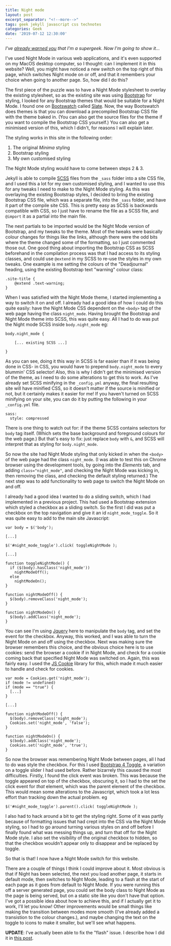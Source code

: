 ```yaml
---
title: Night mode
layout: post
excerpt_separator: "<!--more-->"
tags: geek jekyll javascript css technotes
categories: Geek
date: '2019-07-12 12:30:00'
---
```

*I've [already warned you]({{"/about/"|relative_url}}) that I'm a supergeek. Now I'm going to show it...*

I've used Night Mode in various web applications, and it's even supported on my MacOS desktop computer, so I thought: can I implement it in this website? Well, you might have noticed a new switch on the top right of this page, which switches Night mode on or off, and that it remembers your choice when going to another page. So, how did I do this?<!--more-->

The first piece of the puzzle was to have a Night Mode stylesheet to overlay the existing stylesheet, so as the existing site was using [Bootstrap](https://getbootstrap.com/) for styling, I looked for any Bootstrap themes that would be suitable for a Night Mode. I found one on [Bootswatch](https://bootswatch.com/) called [Slate](https://bootswatch.com/slate/). Now, the way Bootswatch does themes is that you can download a precompiled Bootstrap CSS file with the theme baked in. (You can also get the source files for the theme if you want to compile the Bootstrap CSS yourself.) You can also get a minimised version of this, which I didn't, for reasons I will explain later.

The styling works in this site in the following order:
1. The original *Minima* styling
2. Bootstrap styling
3. My own customised styling

The Night Mode styling would have to come between steps 2 & 3.

Jekyll is able to compile [SCSS](https://sass-lang.com/) files from the `_sass` folder into a site CSS file, and I used this a lot for my own customised styling, and I wanted to use this for any tweaks I need to make to the Night Mode styling. As this was overlaying the existing Bootstrap styles, I decided to bring the existing Bootstrap CSS file, which was a separate file, into the `_sass` folder, and have it part of the compile site CSS. This is pretty easy as SCSS is backwards compatible with CSS, so I just have to rename the file as a SCSS file, and `@import` it as a partial into the main file. 

The next partials to be imported would be the Night Mode version of Bootstrap, and my tweaks to the theme. Most of the tweaks were basically colour changes for things like the links, although there were the odd bits where the theme changed some of the formatting, so I just commented those out. One good thing about importing the Bootstrap CSS as SCSS beforehand in the compilation process was that I had access to its styling classes, and could use `@extend` in my SCSS to re-use the styles in my own tweaks. One example is me setting the colours of the "Deadjournal" heading, using the existing Bootstrap text "warning" colour class:

```
.site-title {
    @extend .text-warning;
}
```

When I was satisfied with the Night Mode theme, I started implementing a way to switch it on and off. I already had a good idea of how I could do this quite easily: have the Night Mode CSS dependent on the `<body>` tag of the web page having the class `night_mode`. Having brought the Bootstrap and Night Mode theme into SCSS, this was quite easy. All I had to do was put the Night mode SCSS inside `body.night_mode` eg:

```
body.night_mode {

    [... existing SCSS ...]
		
}
```

As you can see, doing it this way in SCSS is far easier than if it was being done in CSS- in CSS, you would have to prepend `body.night_mode` to every blummin' CSS selector! Also, this is why I didn't get the minimised version of the theme, as I need to do some alterations to get this to work. As I've already set SCSS minifying in the `_config.yml` anyway, the final resulting site will have minified CSS, so it doesn't matter if the source is minified or not, but it certainly makes it easier for me! If you haven't turned on SCSS minifying on your site, you can do it by putting the following in your `_config.yml` file.

```
sass:
  style: compressed
```

There is one thing to watch out for: if the theme SCSS contains selectors for `body` tag itself. (Which sets the base background and foreground colours for the web page.) But that's easy to fix: just replace `body` with `&`, and SCSS will interpret that as styling for `body.night_mode`.

So now the site had Night Mode styling that only kicked in when the `<body>` of the web page had the class `night_mode`. (I was able to test this on Chrome browser using the development tools, by going into the *Elements* tab, and adding `class="night_mode"`, and checking the Night Mode was kicking in, then removing the class, and checking the default styling returned.) The next step was to add functionality to web page to switch the Night Mode on and off.

I already had a good idea I wanted to do a sliding switch, which I had implemented in a previous project. This had used a Bootstrap extension which styled a checkbox as a sliding switch. So the first I did was put a checkbox on the top navigation and give it an id `night_mode_toggle`. So it was quite easy to add to the main site Javascript:

```
var body = $('body');

[...]

$('#night_mode_toggle').click( toggleNightMode );

[...]

function toggleNightMode() {
  if ($(body).hasClass('night_mode')) 
    nightModeOff();
  else 
    nightModeOn();
}

function nightModeOff() {
  $(body).removeClass('night_mode');
}

function nightModeOn() {
  $(body).addClass('night_mode');
}
```

You can see I'm using [Jquery](https://jquery.com/) here to manipulate the `body` tag, and set the event for the checkbox. Anyway, this worked, and I was able to turn the Night Mode on and off using the checkbox. Next was making sure the browser remembers this choice, and the obvious choice here is to use cookies: send the browser a cookie if in Night Mode, and check for a cookie coming back that specified Night Mode was switched on. Again, this was fairly easy. I used the [JS Cookie](https://github.com/js-cookie/js-cookie) library for this, which made it much easier to handle and check for cookies.

```
var mode = Cookies.get('night_mode');
if (mode != undefined)
if (mode == "true") {
  [...]
}
	
[...]
	
function nightModeOff() {
  $(body).removeClass('night_mode');
  Cookies.set('night_mode', 'false');	
}

function nightModeOn() {
  $(body).addClass('night_mode');
  Cookies.set('night_mode', 'true');
}
```

So now the browser was remembering Night Mode between pages, all I had to do was style the checkbox. For this I used [Bootstrap 4 Toggle](https://gitbrent.github.io/bootstrap4-toggle/), a variation on a toggle slider I had used before. Rather bizarrely this caused the most difficulties. Firstly, I found the click event was broken. This was because the toggle appeared on top of the checkbox, obscuring it, so I had to the set the click event for *that* element, which was the parent element of the checkbox. This would mean some alterations to the Javascript, which took a lot less effort than tracking down the actual problem. eg

```
$('#night_mode_toggle').parent().click( toggleNightMode );
```

I also had to hack around a bit to get the styling right. Some of it was partly because of formatting issues that had crept into the CSS via the Night Mode styling, so I had to go around turning various styles on and off before I finally found what was messing things up, and turn that off for the Night Mode style. I also set the visibility of the original checkbox to hidden, so that the checkbox wouldn't appear only to disappear and be replaced by toggle.

So that is that! I now have a Night Mode switch for this website.

There are a couple of things I think I could improve about it. Most obvious is that if Night has been selected, the next you load another page, it starts in default mode, then switches to Night Mode, leading to a flash at the start of each page as it goes from default to Night Mode. If you were running this off a server generated page, you could set the body class to Night Mode as the page is being served, but on a static site like you don't have that option. I've got a possible idea about how to achieve this, and if I actually get it to work, I'll let you know! Other improvements would be small things like making the transition between modes more smooth (I've already added a transistion to the colour changes.), and maybe changing the text on the toggle to icons to make it smaller, but we'll see what happens.

**UPDATE**: I've actually been able to fix the "flash" issue. I describe how I did it in [this post]({{"/2019/07/12/a-better-night.html"|relative_url}}).